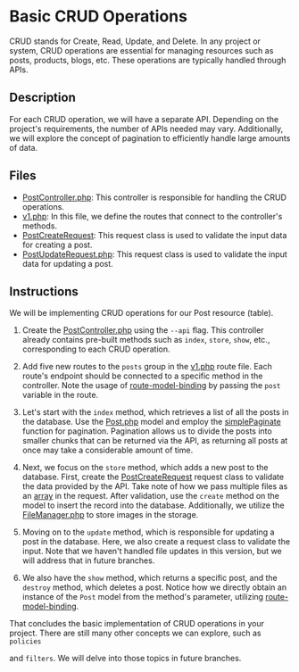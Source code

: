 # Basic CRUD Operations

CRUD stands for Create, Read, Update, and Delete. In any project or system, CRUD operations are essential for managing resources such as posts, products, blogs, etc. These operations are typically handled through APIs.

## Description

For each CRUD operation, we will have a separate API. Depending on the project's requirements, the number of APIs needed may vary. Additionally, we will explore the concept of pagination to efficiently handle large amounts of data.

## Files

- [PostController.php](app/Http/Controllers/Api/v1/PostController.php): This controller is responsible for handling the CRUD operations.
- [v1.php](routes/api/v1.php): In this file, we define the routes that connect to the controller's methods.
- [PostCreateRequest](app/Http/Requests/Api/v1/PostCreateRequest.php): This request class is used to validate the input data for creating a post.
- [PostUpdateRequest.php](app/Http/Requests/Api/v1/PostUpdateRequest.php): This request class is used to validate the input data for updating a post.

## Instructions

We will be implementing CRUD operations for our Post resource (table).

1. Create the [PostController.php](app/Http/Controllers/Api/v1/PostController.php) using the `--api` flag. This controller already contains pre-built methods such as `index`, `store`, `show`, etc., corresponding to each CRUD operation.

2. Add five new routes to the `posts` group in the [v1.php](routes/api/v1.php) route file. Each route's endpoint should be connected to a specific method in the controller. Note the usage of [route-model-binding](https://laravel.com/docs/10.x/routing#route-model-binding) by passing the `post` variable in the route.

3. Let's start with the `index` method, which retrieves a list of all the posts in the database. Use the [Post.php](app/Models/Post.php) model and employ the [simplePaginate](https://laravel.com/docs/10.x/pagination#simple-pagination) function for pagination. Pagination allows us to divide the posts into smaller chunks that can be returned via the API, as returning all posts at once may take a considerable amount of time.

4. Next, we focus on the `store` method, which adds a new post to the database. First, create the [PostCreateRequest](app/Http/Requests/Api/v1/PostCreateRequest.php) request class to validate the data provided by the API. Take note of how we pass multiple files as an [array](https://laravel.com/docs/5.2/validation#validating-arrays) in the request. After validation, use the `create` method on the model to insert the record into the database. Additionally, we utilize the [FileManager.php](app/Traits/FileManager.php) to store images in the storage.

5. Moving on to the `update` method, which is responsible for updating a post in the database. Here, we also create a request class to validate the input. Note that we haven't handled file updates in this version, but we will address that in future branches.

6. We also have the `show` method, which returns a specific post, and the `destroy` method, which deletes a post. Notice how we directly obtain an instance of the `Post` model from the method's parameter, utilizing [route-model-binding](https://laravel.com/docs/10.x/routing#route-model-binding).

That concludes the basic implementation of CRUD operations in your project. There are still many other concepts we can explore, such as `policies`

 and `filters`. We will delve into those topics in future branches.
